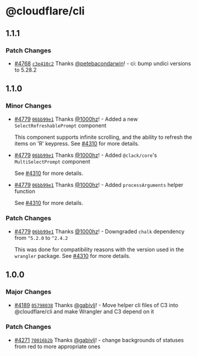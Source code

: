 # @cloudflare/cli

## 1.1.1

### Patch Changes

- [#4768](https://github.com/cloudflare/workers-sdk/pull/4768) [`c3e410c2`](https://github.com/cloudflare/workers-sdk/commit/c3e410c2797f5c59b9ea0f63c20feef643366df2) Thanks [@petebacondarwin](https://github.com/petebacondarwin)! - ci: bump undici versions to 5.28.2

## 1.1.0

### Minor Changes

- [#4779](https://github.com/cloudflare/workers-sdk/pull/4779) [`06bb99e1`](https://github.com/cloudflare/workers-sdk/commit/06bb99e1c91ffe5305343a17353912e734f5bd0c) Thanks [@1000hz](https://github.com/1000hz)! - Added a new `SelectRefreshablePrompt` component

  This component supports infinite scrolling, and the ability to refresh the items on 'R' keypress. See [#4310](https://github.com/cloudflare/workers-sdk/pull/4310) for more details.

* [#4779](https://github.com/cloudflare/workers-sdk/pull/4779) [`06bb99e1`](https://github.com/cloudflare/workers-sdk/commit/06bb99e1c91ffe5305343a17353912e734f5bd0c) Thanks [@1000hz](https://github.com/1000hz)! - Added `@clack/core`'s `MultiSelectPrompt` component

  See [#4310](https://github.com/cloudflare/workers-sdk/pull/4310) for more details.

- [#4779](https://github.com/cloudflare/workers-sdk/pull/4779) [`06bb99e1`](https://github.com/cloudflare/workers-sdk/commit/06bb99e1c91ffe5305343a17353912e734f5bd0c) Thanks [@1000hz](https://github.com/1000hz)! - Added `processArguments` helper function

  See [#4310](https://github.com/cloudflare/workers-sdk/pull/4310) for more details.

### Patch Changes

- [#4779](https://github.com/cloudflare/workers-sdk/pull/4779) [`06bb99e1`](https://github.com/cloudflare/workers-sdk/commit/06bb99e1c91ffe5305343a17353912e734f5bd0c) Thanks [@1000hz](https://github.com/1000hz)! - Downgraded `chalk` dependency from `^5.2.0` to `^2.4.2`

  This was done for compatibility reasons with the version used in the `wrangler` package. See [#4310](https://github.com/cloudflare/workers-sdk/pull/4310) for more details.

## 1.0.0

### Major Changes

- [#4189](https://github.com/cloudflare/workers-sdk/pull/4189) [`05798038`](https://github.com/cloudflare/workers-sdk/commit/05798038c85a83afb2c0e8ea9533c31a6fbe3e91) Thanks [@gabivlj](https://github.com/gabivlj)! - Move helper cli files of C3 into @cloudflare/cli and make Wrangler and C3 depend on it

### Patch Changes

- [#4271](https://github.com/cloudflare/workers-sdk/pull/4271) [`70016b2b`](https://github.com/cloudflare/workers-sdk/commit/70016b2bb514ea95f1ce0db3582e194c31df4c14) Thanks [@gabivlj](https://github.com/gabivlj)! - change backgrounds of statuses from red to more appropriate ones
